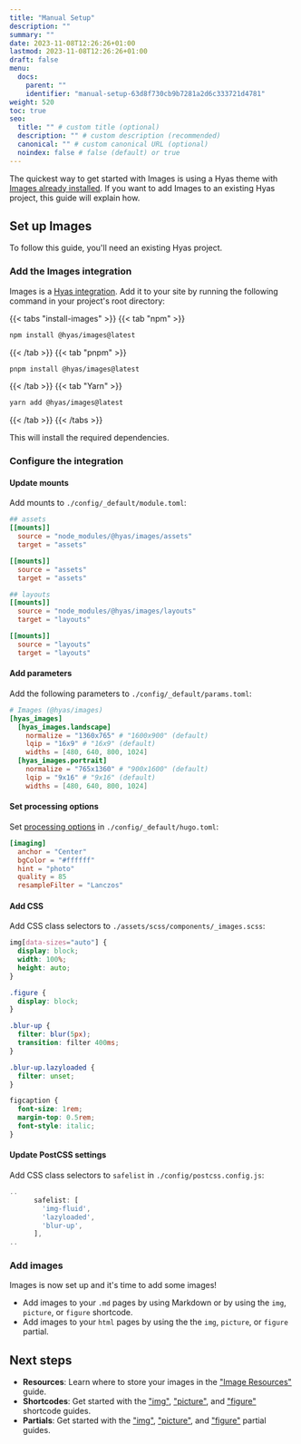 ```yaml
---
title: "Manual Setup"
description: ""
summary: ""
date: 2023-11-08T12:26:26+01:00
lastmod: 2023-11-08T12:26:26+01:00
draft: false
menu:
  docs:
    parent: ""
    identifier: "manual-setup-63d8f730cb9b7281a2d6c333721d4781"
weight: 520
toc: true
seo:
  title: "" # custom title (optional)
  description: "" # custom description (recommended)
  canonical: "" # custom canonical URL (optional)
  noindex: false # false (default) or true
---
```


The quickest way to get started with Images is using a Hyas theme with [Images already installed](/docs/start-here/getting-started/#check-if-images-is-installed). If you want to add Images to an existing Hyas project, this guide will explain how.

## Set up Images

To follow this guide, you'll need an existing Hyas project.

### Add the Images integration

Images is a [Hyas integration](https://docs.gethyas.com/guides/integrations/). Add it to your site by running the following command in your project's root directory:

{{< tabs "install-images" >}}
{{< tab "npm" >}}

```bash
npm install @hyas/images@latest
```

{{< /tab >}}
{{< tab "pnpm" >}}

```bash
pnpm install @hyas/images@latest
```

{{< /tab >}}
{{< tab "Yarn" >}}

```bash
yarn add @hyas/images@latest
```

{{< /tab >}}
{{< /tabs >}}

This will install the required dependencies.

### Configure the integration

#### Update mounts

Add mounts to `./config/_default/module.toml`:

```toml
## assets
[[mounts]]
  source = "node_modules/@hyas/images/assets"
  target = "assets"

[[mounts]]
  source = "assets"
  target = "assets"

## layouts
[[mounts]]
  source = "node_modules/@hyas/images/layouts"
  target = "layouts"

[[mounts]]
  source = "layouts"
  target = "layouts"
```

#### Add parameters

Add the following parameters to `./config/_default/params.toml`:

```toml
# Images (@hyas/images)
[hyas_images]
  [hyas_images.landscape]
    normalize = "1360x765" # "1600x900" (default)
    lqip = "16x9" # "16x9" (default)
    widths = [480, 640, 800, 1024]
  [hyas_images.portrait]
    normalize = "765x1360" # "900x1600" (default)
    lqip = "9x16" # "9x16" (default)
    widths = [480, 640, 800, 1024]
```

#### Set processing options

Set [processing options](https://gohugo.io/content-management/image-processing/#processing-options) in `./config/_default/hugo.toml`:

```toml
[imaging]
  anchor = "Center"
  bgColor = "#ffffff"
  hint = "photo"
  quality = 85
  resampleFilter = "Lanczos"
```

#### Add CSS

Add CSS class selectors to `./assets/scss/components/_images.scss`:

```scss
img[data-sizes="auto"] {
  display: block;
  width: 100%;
  height: auto;
}

.figure {
  display: block;
}

.blur-up {
  filter: blur(5px);
  transition: filter 400ms;
}

.blur-up.lazyloaded {
  filter: unset;
}

figcaption {
  font-size: 1rem;
  margin-top: 0.5rem;
  font-style: italic;
}
```

#### Update PostCSS settings

Add CSS class selectors to `safelist` in `./config/postcss.config.js`:

```js
..
      safelist: [
        'img-fluid',
        'lazyloaded',
        'blur-up',
      ],
..
```

### Add images

Images is now set up and it's time to add some images!

- Add images to your `.md` pages by using Markdown or by using the `img`, `picture`, or `figure` shortcode.
- Add images to your `html` pages by using the the `img`, `picture`, or `figure` partial.

## Next steps

- **Resources**: Learn where to store your images in the ["Image Resources"](/docs/guides/image-resources/) guide.
- **Shortcodes**: Get started with the ["img"](/docs/guides/shortcodes/img/), ["picture"](/docs/guides/shortcodes/picture/), and ["figure"](/docs/guides/shortcodes/figure/) shortcode guides.
- **Partials**: Get started with the ["img"](/docs/guides/partials/img/), ["picture"](/docs/guides/partials/picture/), and ["figure"](/docs/guides/partials/figure/) partial guides.
